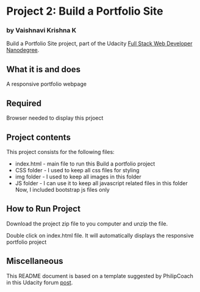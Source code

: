 # Project 2: Build a Portfolio Site
### by Vaishnavi Krishna K

Build a Portfolio Site project, part of the Udacity [Full Stack Web Developer
Nanodegree](https://www.udacity.com/course/full-stack-web-developer-nanodegree--nd004).

## What it is and does

A responsive portfolio webpage

## Required

Browser needed to display this prjoect

## Project contents

This project consists for the following files:

* index.html - main file to run this Build a portfolio project
* CSS folder - I used to keep all css files for styling
* img folder - I used to keep all images in this folder
* JS folder - I can use it to keep all javascript related files in this folder Now, I included bootstrap js files only 

## How to Run Project

Download the project zip file to you computer and unzip the file.

Double click on index.html file. It will automatically displays the responsive portfolio project

## Miscellaneous

This README document is based on a template suggested by PhilipCoach in this
Udacity forum [post](https://discussions.udacity.com/t/readme-files-in-project-1/23524).
